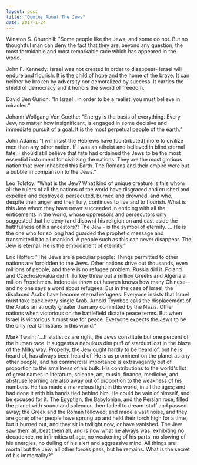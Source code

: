 ```yaml
---
layout: post
title: "Quotes About The Jews"
date: 2017-1-24
---
```


Winston S. Churchill:
"Some people like the Jews, and some do not.
But no thoughtful man can deny the fact
that they are, beyond any question,
the most formidable and most remarkable race
which has appeared in the world.

 
John F. Kennedy:
Israel was not created in order to disappear-
Israel will endure and flourish.
It is the child of hope and the home of the brave.
It can neither be broken by adversity
nor demoralized by success.
It carries the shield of democracy and
it honors the sword of freedom.

 
David Ben Gurion:
"In Israel , in order to be a realist,
you must believe in miracles.”
 
  
Johann Wolfgang Von Goethe:
"Energy is the basis of everything.
Every Jew, no matter how insignificant,
is engaged in some decisive and immediate pursuit of a goal.
It is the most perpetual people of the earth.”
 
 
John Adams:
"I will insist the Hebrews have [contributed] more
to civilize men than any other nation.
If I was an atheist and believed in blind eternal fate,
I should still believe that fate had ordained the Jews
to be the most essential instrument for civilizing the nations.
They are the most glorious nation that ever inhabited this Earth.
The Romans and their empire
were but a bubble in comparison to the Jews.”

  
Leo Tolstoy:
"What is the Jew?
What kind of unique creature is this
whom all the rulers of all the nations of the world
have disgraced and crushed and
expelled and destroyed;
persecuted, burned and drowned,
and who, despite their anger and their fury,
continues to live and to flourish.
What is this Jew
whom they have never succeeded in enticing
with all the enticements in the world,
whose oppressors and persecutors
only suggested that he deny (and disown) his religion
on and cast aside the faithfulness of his ancestors?!
The Jew - is the symbol of eternity. ...
He is the one who for so long had guarded
the prophetic message and transmitted it to all mankind.
A people such as this can never disappear.
The Jew is eternal.
He is the embodiment of eternity.”

 
 Eric Hoffer:
"The Jews are a peculiar people:
Things permitted to other nations are forbidden to the Jews.
Other nations drive out thousands, even millions of people,
and there is no refugee problem.
Russia did it. Poland and Czechoslovakia did it.
Turkey threw out a million Greeks and
Algeria a million Frenchmen.
Indonesia threw out heaven knows how many Chinese--
and no one says a word about refugees.
But in the case of Israel,
the displaced Arabs have become eternal refugees.
Everyone insists that Israel must take back every single Arab.
Arnold Toynbee calls the displacement of the Arabs
an atrocity greater than any committed by the Nazis.
Other nations when victorious on the battlefield
dictate peace terms.
But when Israel is victorious it must sue for peace.
Everyone expects the Jews
to be the only real Christians in this world.”

  
Mark Twain:
"...If statistics are right,
the Jews constitute but one percent of the human race.
It suggests a nebulous dim puff of stardust
lost in the blaze of the Milky way.
Properly, the Jew ought hardly to be heard of,
but he is heard of,
has always been heard of.
He is as prominent on the planet as any other people,
and his commercial importance
is extravagantly out of proportion
to the smallness of his bulk.
His contributions to the world's list of great names
in literature, science, art, music, finance, medicine,
and abstruse learning
are also away out of proportion
to the weakness of his numbers.
He has made a marvelous fight in this world, in all the ages;
and had done it with his hands tied behind him.
He could be vain of himself, and be excused for it.
The Egyptian, the Babylonian, and the Persian rose,
filled the planet with sound and splendor,
then faded to dream-stuff and passed away;
the Greek and the Roman followed; and made a vast noise,
and they are gone;
other people have sprung up
and held their torch high for a time,
but it burned out,
and they sit in twilight now, or have vanished.
The Jew saw them all,  beat them all, and is now what he always was,
exhibiting no decadence, no infirmities of age,
no weakening of his parts,
no slowing of his energies,
no dulling of his alert and aggressive mind.
All things are mortal but the Jew;
all other forces pass, but he remains.
What is the secret of his immortality?"
